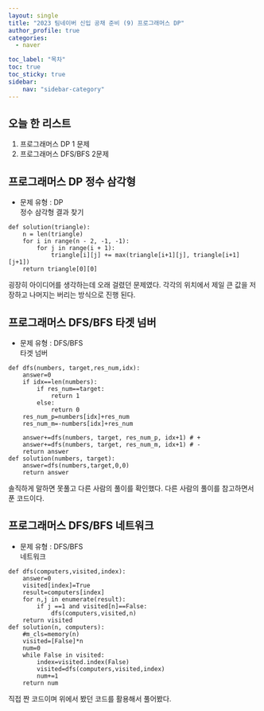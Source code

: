 ```yaml
---
layout: single
title: "2023 팀네이버 신입 공채 준비 (9) 프로그래머스 DP"
author_profile: true
categories:
  - naver

toc_label: "목차"
toc: true
toc_sticky: true
sidebar:
    nav: "sidebar-category"
---
```


## 오늘 한 리스트
1. 프로그래머스 DP 1 문제
2. 프로그래머스 DFS/BFS 2문제

## 프로그래머스 DP 정수 삼각형
* 문제 유형 : DP  
정수 삼각형 결과 찾기
```
def solution(triangle):
    n = len(triangle)
    for i in range(n - 2, -1, -1):
        for j in range(i + 1):
            triangle[i][j] += max(triangle[i+1][j], triangle[i+1][j+1])
    return triangle[0][0]
```
굉장히 아이디어를 생각하는데 오래 걸렸던 문제였다. 각각의 위치에서 제일 큰 값을 저장하고 나머지는 버리는 방식으로 진행 된다.

## 프로그래머스 DFS/BFS 타겟 넘버
* 문제 유형 : DFS/BFS  
타겟 넘버
```
def dfs(numbers, target,res_num,idx):
    answer=0
    if idx==len(numbers):
        if res_num==target:
            return 1
        else:
            return 0
    res_num_p=numbers[idx]+res_num
    res_num_m=-numbers[idx]+res_num
    
    answer+=dfs(numbers, target, res_num_p, idx+1) # +
    answer+=dfs(numbers, target, res_num_m, idx+1) # -
    return answer
def solution(numbers, target):
    answer=dfs(numbers,target,0,0)
    return answer
```
솔직하게 말하면 못풀고 다른 사람의 풀이를 확인했다. 다른 사람의 풀이를 참고하면서 푼 코드이다.

## 프로그래머스 DFS/BFS 네트워크
* 문제 유형 : DFS/BFS  
네트워크
```
def dfs(computers,visited,index):
    answer=0
    visited[index]=True
    result=computers[index]
    for n,j in enumerate(result):
        if j ==1 and visited[n]==False:
            dfs(computers,visited,n)
    return visited
def solution(n, computers):
    #m_cls=memory(n)
    visited=[False]*n
    num=0
    while False in visited:
        index=visited.index(False)
        visited=dfs(computers,visited,index)
        num+=1
    return num
```
직접 짠 코드이며 위에서 봤던 코드를 활용해서 풀어봤다.